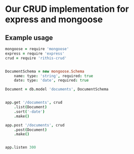 # Our CRUD implementation for express and mongoose

## Example usage

```coffeescript
mongoose = require 'mongoose'
express = require 'express'
crud = require 'rithis-crud'


DocumentSchema = new mongoose.Schema
    name: type: 'string', required: true
    date: type: 'date', required: true

Document = db.model 'documents', DocumentSchema


app.get '/documents', crud
    .list(Document)
    .sort('-date')
    .make()

app.post '/documents', crud
    .post(Document)
    .make()


app.listen 300
```
